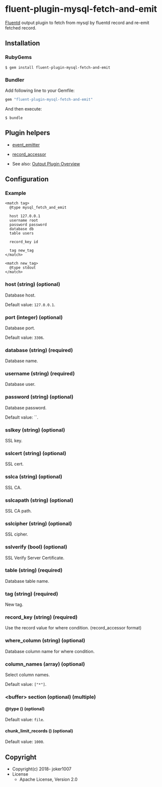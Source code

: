 # fluent-plugin-mysql-fetch-and-emit

[Fluentd](https://fluentd.org/) output plugin to fetch from mysql by fluentd record and re-emit fetched record.

## Installation

### RubyGems

```
$ gem install fluent-plugin-mysql-fetch-and-emit
```

### Bundler

Add following line to your Gemfile:

```ruby
gem "fluent-plugin-mysql-fetch-and-emit"
```

And then execute:

```
$ bundle
```

## Plugin helpers

* [event_emitter](https://docs.fluentd.org/v1.0/articles/api-plugin-helper-event_emitter)
* [record_accessor](https://docs.fluentd.org/v1.0/articles/api-plugin-helper-record_accessor)

* See also: [Output Plugin Overview](https://docs.fluentd.org/v1.0/articles/output-plugin-overview)

## Configuration

### Example

```
<match tag>
  @type mysql_fetch_and_emit

  host 127.0.0.1
  username root
  password password
  database db
  table users

  record_key id

  tag new_tag
</match>

<match new_tag>
  @type stdout
</match>
```

### host (string) (optional)

Database host.

Default value: `127.0.0.1`.

### port (integer) (optional)

Database port.

Default value: `3306`.

### database (string) (required)

Database name.

### username (string) (required)

Database user.

### password (string) (optional)

Database password.

Default value: ``.

### sslkey (string) (optional)

SSL key.

### sslcert (string) (optional)

SSL cert.

### sslca (string) (optional)

SSL CA.

### sslcapath (string) (optional)

SSL CA path.

### sslcipher (string) (optional)

SSL cipher.

### sslverify (bool) (optional)

SSL Verify Server Certificate.

### table (string) (required)

Database table name.

### tag (string) (required)

New tag.

### record_key (string) (required)

Use the record value for where condition. (record_accessor format)

### where_column (string) (optional)

Database column name for where condition.

### column_names (array) (optional)

Select column names.

Default value: `["*"]`.


### \<buffer\> section (optional) (multiple)

#### @type () (optional)



Default value: `file`.

#### chunk_limit_records () (optional)



Default value: `1000`.


## Copyright

* Copyright(c) 2018- joker1007
* License
  * Apache License, Version 2.0
